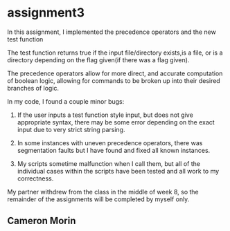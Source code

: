 # assignment3

In this assignment, I implemented the precedence operators and the new test function

The test function returns true if the input file/directory exists,is a file, or is a directory
depending on the flag given(if there was a flag given).

The precedence operators allow for more direct, and accurate computation
of boolean logic, allowing for commands to be broken up into
their desired branches of logic.

In my code, I found a couple minor bugs:

1) If the user inputs a test function style input, but does
   not give appropriate syntax, there may be some error 
   depending on the exact input due to very strict
   string parsing.

2) In some instances with uneven precedence operators, there was segmentation
   faults but I have found and fixed all known instances.

3) My scripts sometime malfunction when I call them, but
   all of the individual cases within the scripts have been
   tested and all work to my correctness.

My partner withdrew from the class in the middle of week 8, so the 
remainder of the assignments will be completed by myself only.

## Cameron Morin
